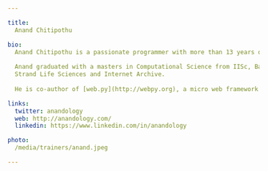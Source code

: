 ```yaml
---

title:
  Anand Chitipothu

bio:
  Anand Chitipothu is a passionate programmer with more than 13 years of experience.
  
  Anand graduated with a masters in Computational Science from IISc, Bangalore. He has worked at
  Strand Life Sciences and Internet Archive.
  
  He is co-author of [web.py](http://webpy.org), a micro web framework in Python.

links:
  twitter: anandology
  web: http://anandology.com/
  linkedin: https://www.linkedin.com/in/anandology

photo:
  /media/trainers/anand.jpeg

---
```

